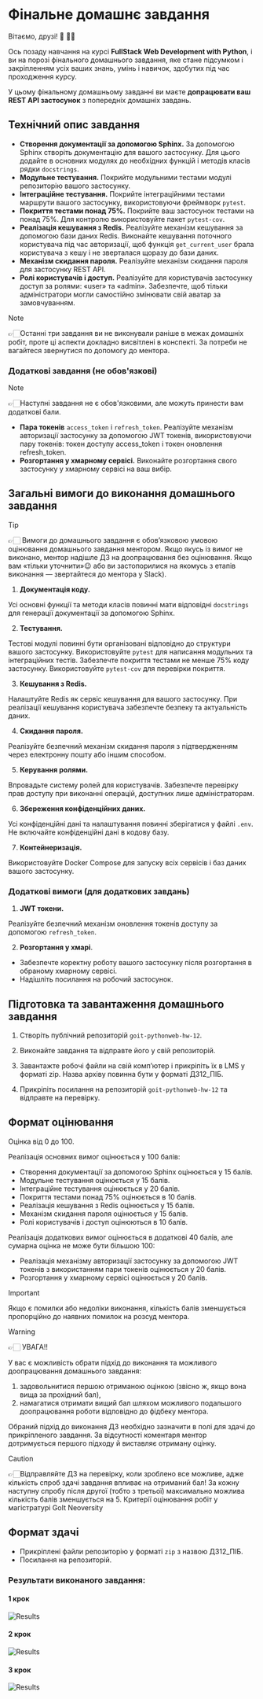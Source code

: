 # Фінальне домашнє завдання

Вітаємо, друзі! 🙂 ✋🏼

Ось позаду навчання на курсі **FullStack Web Development with Python**, і ви на
порозі фінального домашнього завдання, яке стане підсумком і закріпленням усіх
ваших знань, умінь і навичок, здобутих під час проходження курсу.

У цьому фінальному домашньому завданні ви маєте **допрацювати ваш REST API
застосунок** з попередніх домашніх завдань.

## Технічний опис завдання

- **Створення документації за допомогою Sphinx.** За допомогою Sphinx створіть
  документацію для вашого застосунку. Для цього додайте в основних модулях до
  необхідних функцій і методів класів рядки `docstrings`.
- **Модульне тестування.** Покрийте модульними тестами модулі репозиторію вашого
  застосунку.
- **Інтеграційне тестування.** Покрийте інтеграційними тестами маршрути вашого
  застосунку, використовуючи фреймворк `pytest`.
- **Покриття тестами понад 75%.** Покрийте ваш застосунок тестами на понад 75%.
  Для контролю використовуйте пакет `pytest-cov`.
- **Реалізація кешування з Redis.** Реалізуйте механізм кешування за допомогою
  бази даних Redis. Виконайте кешування поточного користувача під час
  авторизації, щоб функція `get_current_user` брала користувача з кешу і не
  зверталася щоразу до бази даних.
- **Механізм скидання пароля.** Реалізуйте механізм скидання пароля для
  застосунку REST API.
- **Ролі користувачів і доступ.** Реалізуйте для користувачів застосунку доступ
  за ролями: «user» та «admin». Забезпечте, щоб тільки адміністратори могли
  самостійно змінювати свій аватар за замовчуванням.

> [!NOTE]
>
> 👉🏻Останні три завдання ви не виконували раніше в межах домашніх робіт, проте
> ці аспекти докладно висвітлені в конспекті. За потреби не вагайтеся звернутися
> по допомогу до ментора.

### Додаткові завдання (не обов'язкові)

> [!NOTE]
>
> 👉🏻Наступні завдання не є обов'язковими, але можуть принести вам додаткові
> бали.

- **Пара токенів** `access_token` і `refresh_token`. Реалізуйте механізм
  авторизації застосунку за допомогою JWT токенів, використовуючи пару токенів:
  токен доступу access_token і токен оновлення refresh_token.
- **Розгортання у хмарному сервісі.** Виконайте розгортання свого застосунку у
  хмарному сервісі на ваш вибір.

## Загальні вимоги до виконання домашнього завдання

> [!TIP]
>
> 👉🏻 Вимоги до домашнього завдання є обов’язковою умовою оцінювання домашнього
> завдання ментором. Якщо якусь із вимог не виконано, ментор надішле ДЗ на
> доопрацювання без оцінювання. Якщо вам «тільки уточнити»😉 або ви
> застопорилися на якомусь з етапів виконання — звертайтеся до ментора у Slack).

1. **Документація коду.**

Усі основні функції та методи класів повинні мати відповідні `docstrings` для
генерації документації за допомогою Sphinx.

2. **Тестування.**

Тестові модулі повинні бути організовані відповідно до структури вашого
застосунку. Використовуйте `pytest` для написання модульних та інтеграційних
тестів. Забезпечте покриття тестами не менше 75% коду застосунку. Використовуйте
`pytest-cov` для перевірки покриття.

3. **Кешування з Redis.**

Налаштуйте Redis як сервіс кешування для вашого застосунку. При реалізації
кешування користувача забезпечте безпеку та актуальність даних.

4. **Скидання пароля.**

Реалізуйте безпечний механізм скидання пароля з підтвердженням через електронну
пошту або іншим способом.

5. **Керування ролями.**

Впровадьте систему ролей для користувачів. Забезпечте перевірку прав доступу при
виконанні операцій, доступних лише адміністраторам.

6. **Збереження конфіденційних даних.**

Усі конфіденційні дані та налаштування повинні зберігатися у файлі `.env`. Не
включайте конфіденційні дані в кодову базу.

7. **Контейнеризація.**

Використовуйте Docker Compose для запуску всіх сервісів і баз даних вашого
застосунку.

### Додаткові вимоги (для додаткових завдань)

1. **JWT токени.**

Реалізуйте безпечний механізм оновлення токенів доступу за допомогою
`refresh_token`.

2. **Розгортання у хмарі**.

- Забезпечте коректну роботу вашого застосунку після розгортання в обраному
  хмарному сервісі.
- Надішліть посилання на робочий застосунок.

## Підготовка та завантаження домашнього завдання

1. Створіть публічний репозиторій `goit-pythonweb-hw-12`.

2. Виконайте завдання та відправте його у свій репозиторій.

3. Завантажте робочі файли на свій комп’ютер і прикріпіть їх в LMS у форматі
   zip. Назва архіву повинна бути у форматі ДЗ12_ПІБ.

4. Прикріпіть посилання на репозиторій `goit-pythonweb-hw-12` та відправте на
   перевірку.

## Формат оцінювання

Оцiнка вiд 0 до 100.

Реалізація основних вимог оцінюється у 100 балів:

- Створення документації за допомогою Sphinx оцінюється у 15 балів.
- Модульне тестування оцінюється у 15 балів.
- Інтеграційне тестування оцінюється у 20 балів.
- Покриття тестами понад 75% оцінюється в 10 балів.
- Реалізація кешування з Redis оцінюється у 15 балів.
- Механізм скидання пароля оцінюється у 15 балів.
- Ролі користувачів і доступ оцінюються в 10 балів.

Реалізація додаткових вимог оцінюється в додаткові 40 балів, але сумарна оцінка
не може бути більшою 100:

- Реалізація механізму авторизації застосунку за допомогою JWT токенів з
  використанням пари токенів оцінюється у 20 балів.
- Розгортання у хмарному сервісі оцінюється у 20 балів.

> [!IMPORTANT]
>
> Якщо є помилки або недоліки виконання, кількість балів зменшується пропорційно
> до наявних помилок на розсуд ментора.

> [!WARNING]
>
> 👉🏻 УВАГА!!
>
> У вас є можливість обрати підхід до виконання та можливого доопрацювання
> домашнього завдання:
>
> 1. задовольнитися першою отриманою оцінкою (звісно ж, якщо вона вища за
>    прохідний бал),
> 2. намагатися отримати вищий бал шляхом можливого подальшого доопрацювання
>    роботи відповідно до фідбеку ментора.
>
> Обраний підхід до виконання ДЗ необхідно зазначити в полі для здачі до
> прикріпленого завдання. За відсутності коментаря ментор дотримується першого
> підходу й виставляє отриману оцінку.

> [!CAUTION]
>
> 👉🏻Відправляйте ДЗ на перевірку, коли зроблено все можливе, адже кількість
> спроб здачі завдання впливає на отриманий бал! За кожну наступну спробу після
> другої (тобто з третьої) максимально можлива кількість балів зменшується на 5.
> Критерії оцінювання робіт у магістратурі GoIt Neoversity

## Формат здачі

- Прикріплені файли репозиторію у форматі `zip` з назвою ДЗ12_ПІБ.
- Посилання на репозиторій.

### Результати виконаного завдання:

#### 1 крок

![Results](./assets/print_screen_01.png)

#### 2 крок

![Results](./assets/print_screen_02.png)

#### 3 крок

![Results](./assets/print_screen_03.png)

